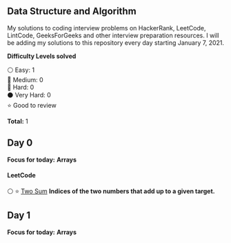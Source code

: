 ## Data Structure and Algorithm

My solutions to coding interview problems on HackerRank, LeetCode, LintCode, GeeksForGeeks and other interview preparation resources. I will be adding my solutions to this repository every day starting January 7, 2021.

__Difficulty Levels solved__
 
 :white_circle: Easy: 1  
 :large_blue_circle: Medium: 0  
 :red_circle: Hard: 0  
 :black_circle: Very Hard: 0  
 :star: Good to review

 __Total:__ 1


<!-- --------------------------------------------------------------------------------------------------------------------- -->
## Day 0
__Focus for today:__ **Arrays**

#### LeetCode

:white_circle: :star: [Two Sum](https://github.com/MartinMwiti/Coding-Challenges/blob/main/Array/twoSum.py) **Indices of the two numbers that add up to a given target.**

<!-- --------------------------------------------------------------------------------------------------------------------- -->
## Day 1
__Focus for today:__ **Arrays**


